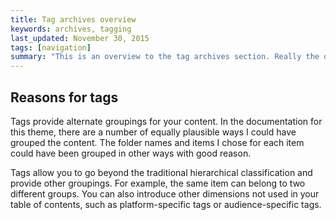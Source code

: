 ```yaml
---
title: Tag archives overview
keywords: archives, tagging
last_updated: November 30, 2015
tags: [navigation]
summary: "This is an overview to the tag archives section. Really the only reason this section is listed explicitly in the TOC here is to demonstrate how to add a third-level to the navigation."
---
```


## Reasons for tags

Tags provide alternate groupings for your content. In the documentation for this theme, there are a number of equally plausible ways I could have grouped the content. The folder names and items I chose for each item could have been grouped in other ways with good reason.

Tags allow you to go beyond the traditional hierarchical classification and provide other groupings. For example, the same item can belong to two different groups. You can also introduce other dimensions not used in your table of contents, such as platform-specific tags or audience-specific tags.
